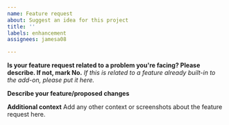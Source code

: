 ```yaml
---
name: Feature request
about: Suggest an idea for this project
title: ''
labels: enhancement
assignees: jamesa08

---
```


**Is your feature request related to a problem you're facing? Please describe. If not, mark No.**
*If this is related to a feature already built-in to the add-on, please put it here.*




**Describe your feature/proposed changes**



**Additional context**
Add any other context or screenshots about the feature request here.
